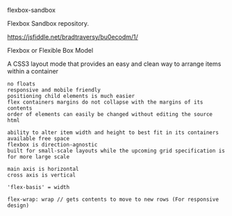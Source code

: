 flexbox-sandbox

Flexbox Sandbox repository.

https://jsfiddle.net/bradtraversy/bu0ecodm/1/

Flexbox or Flexible Box Model

  A CSS3 layout mode that provides an easy and clean way to arrange items within a container

    no floats
    responsive and mobile friendly
    positioning child elements is much easier
    flex containers margins do not collapse with the margins of its contents
    order of elements can easily be changed without editing the source html

    ability to alter item width and height to best fit in its containers available free space
    flexbox is direction-agnostic
    built for small-scale layouts while the upcoming grid specification is for more large scale

    main axis is horizontal
    cross axis is vertical

    'flex-basis' = width

    flex-wrap: wrap // gets contents to move to new rows (For responsive design)